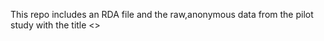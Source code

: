 This repo includes an RDA file and the raw,anonymous data from the pilot study with the title <<Communicating Effect Sizes to Teachers: Text vs. Plot>>
